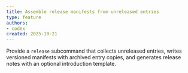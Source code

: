 ```yaml
---
title: Assemble release manifests from unreleased entries
type: feature
authors:
- codex
created: 2025-10-21
---
```


Provide a `release` subcommand that collects unreleased entries, writes versioned manifests with archived entry copies, and generates release notes with an optional introduction template.
